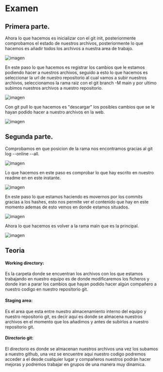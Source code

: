 # Examen


## Primera parte.
Ahora lo que hacemos es inicializar con el git init, posteriormente comprobamos el estado de nuestros archivos, posteriormente lo que hacemos es añadir todos los archivos a nuestra area de trabajo.

![imagen](https://user-images.githubusercontent.com/114684379/205108054-a1d5a63c-7c02-4920-830f-a05c6953d4a9.png)

En este paso lo que hacemos es registrar los cambios que le estamos podiendo hacer a nuestros archivos, seguido a esto lo que hacemos es seleccionar la url de nuestro repositorio al cual vamos a subir nuestros archivos, seleccionamos la rama raiz con el git branch -M main y por ultimo subimos nuestros archivos a nuestro repositorio.

![imagen](https://user-images.githubusercontent.com/114684379/205108263-b09087d3-54e0-42cd-82bb-b25d2460ec14.png)

Con git pull lo que hacemos es "descargar" los posibles cambios que se le hayan podido hacer a nuestro archivos en la web.

![imagen](https://user-images.githubusercontent.com/114684379/205108330-8804b1e1-e4fe-4f4d-8381-03373b62d41f.png)

## Segunda parte.

Comprobamos en que posicion de la rama nos encontramos gracias al git log --online --all.

![imagen](https://user-images.githubusercontent.com/114684379/205110260-2e9149d1-d411-4543-b517-03542fa84fbe.png)

Lo que hacemos en este paso es comprobar lo que hay escrito en nuestro readme en en este instante.

![imagen](https://user-images.githubusercontent.com/114684379/205110422-113c4e6e-4f12-435f-9c14-1145c0968857.png)

En este paso lo que estamos haciendo es movernos por los commits gracias a los hashes, esto nos permite ver el contenido que hay en este momento ademas de esto vemos en donde estamos situados.

![imagen](https://user-images.githubusercontent.com/114684379/205110672-d495dd5f-9f68-482e-ac4e-c498a9ca33ec.png)

Ahora lo que hacemos es volver a la rama main que es la principal.

![imagen](https://user-images.githubusercontent.com/114684379/205110865-bd17d613-c6bc-488c-ae60-6d282f964952.png)

## Teoria

#### Working directory:
Es la carpeta donde se encuentran los archivos con los que estamos trabajando en nuestro equipo es de donde modificaremos los ficheros y donde iran a parar los cambios que hayan podido hacer algún compañero a nuestro codigo en nuestro repositorio git.

#### Staging area: 
Es el area que esta entre nuestro almacenamiento interno del equipo y nuestro repositorio git, es decir aquí es donde se almacena nuestros archivos en el momento que los añadimos y antes de subirlos a nuestro repositorio git.

#### Directorio git: 
El directorio es donde se almacenan nuestros archivos una vez los subamos a nuestro github, una vez se encuentre aqui nuestro codigo podremos acceder a el desde cualquier lugar y compañeros nuestros podrán hacer mejoras y podremos trabajar en grupos de una manera muy dinamica.
